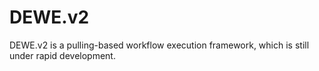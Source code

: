 # DEWE.v2

DEWE.v2 is a pulling-based workflow execution framework, which is still under rapid development.

